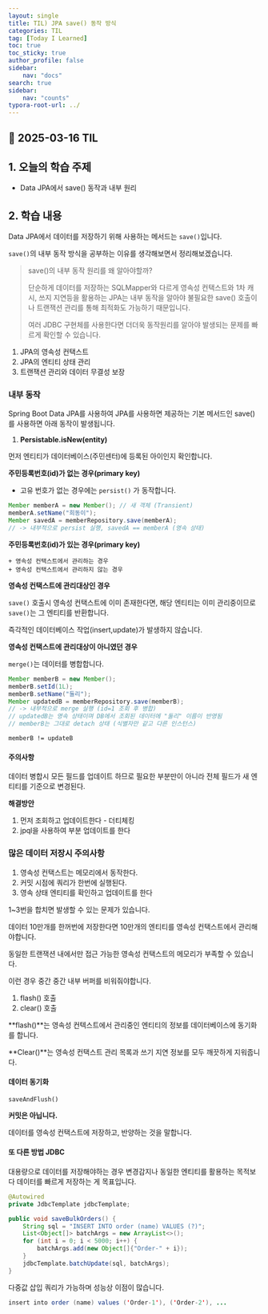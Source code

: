 ```yaml
---
layout: single
title: TIL) JPA save() 동작 방식
categories: TIL
tag: [Today I Learned]
toc: true
toc_sticky: true
author_profile: false
sidebar:
    nav: "docs"
search: true
sidebar:
    nav: "counts"
typora-root-url: ../
---
```


## 📌 2025-03-16 TIL

## 1. 오늘의 학습 주제
- Data JPA에서 save() 동작과 내부 원리

## 2. 학습 내용

Data JPA에서 데이터를 저장하기 위해 사용하는 메서드는 `save()`입니다.

`save()`의 내부 동작 방식을 공부하는 이유를 생각해보면서 정리해보겠습니다.

> save()의 내부 동작 원리를 왜 알아야할까?
>
> 단순하게 데이터를 저장하는 SQLMapper와 다르게 영속성 컨택스트와 1차 캐시, 쓰지 지연등을 활용하는 JPA는 내부 동작을 알아야 불필요한 save() 호출이나  트랜잭션 관리를 통해 최적화도 가능하기 때문입니다.
>
> 여러 JDBC 구현체를 사용한다면 더더욱 동작원리를 알아야 발생되는 문제를 빠르게 확인할 수 있습니다.

1. JPA의 영속성 컨택스트
2. JPA의 엔티티 상태 관리
3. 트랜잭션 관리와 데이터 무결성 보장

### 내부 동작

Spring Boot Data JPA를 사용하여 JPA를 사용하면 제공하는 기본 메서드인 save()를 사용하면 아래 동작이 발생됩니다.

1. **Persistable.isNew(entity)**

먼저 엔티티가 데이터베이스(주민센터)에 등록된 아이인지 확인합니다.

**주민등록번호(id)가 없는 경우(primary key)**

+ 고유 번호가 없는 경우에는 `persist()` 가 동작합니다.

```java
Member memberA = new Member(); // 새 객체 (Transient)
memberA.setName("희동이");
Member savedA = memberRepository.save(memberA);
// -> 내부적으로 persist 실행, savedA == memberA (영속 상태) 
```



**주민등록번호(id)가 있는 경우(primary key)**

	+ 영속성 컨택스트에서 관리하는 경우
	+ 영속성 컨택스트에서 관리하지 않는 경우

**영속성 컨택스트에 관리대상인 경우**

`save()` 호출시 영속성 컨택스트에 이미 존재한다면, 해당 엔티티는 이미 관리중이므로 `save()`는 그 엔티티를 반환합니다.

즉각적인 데이터베이스 작업(insert,update)가 발생하지 않습니다.

**영속성 컨택스트에 관리대상이 아니였던 경우**

`merge()`는 데이터를 병합합니다.

```java
Member memberB = new Member();
memberB.setId(1L);
memberB.setName("둘리");
Member updatedB = memberRepository.save(memberB);
// -> 내부적으로 merge 실행 (id=1 조회 후 병합)
// updatedB는 영속 상태이며 DB에서 조회된 데이터에 "둘리" 이름이 반영됨
// memberB는 그대로 detach 상태 (식별자만 같고 다른 인스턴스)
```

`memberB != updateB`

#### 주의사항

데이터 병합시 모든 필드를 업데이트 하므로 필요한 부분만이 아니라 전체 필드가 새 엔티티를 기준으로 변경된다.

**해결방안**

1. 먼저 조회하고 업데이트한다 - 더티체킹
2. jpql을 사용하여 부분 업데이트를 한다

### 많은 데이터 저장시 주의사항

1. 영속성 컨택스트는 메모리에서 동작한다.
2. 커밋 시점에 쿼리가 한번에 실행된다.
3. 영속 상태 엔티티를 확인하고 업데이트를 한다

1~3번을 합치면 발생할 수 있는 문제가 있습니다.

데이터 10만개를 한꺼번에 저장한다면 10만개의 엔티티를 영속성 컨택스트에서 관리해야합니다.

동일한 트랜잭션 내에서만 접근 가능한 영속성 컨택스트의 메모리가 부족할 수 있습니다.



이런 경우 중간 중간 내부 버퍼를 비워줘야합니다.

1. flash() 호출
2. clear() 호출

**flash()**는 영속성 컨텍스트에서 관리중인 엔티티의 정보를 데이터베이스에 동기화를 합니다.

**Clear()**는 영속성 컨택스트 관리 목록과 쓰기 지연 정보를 모두 깨끗하게 지워줍니다.

#### 데이터 동기화

`saveAndFlush()`

**커밋은 아닙니다.**

데이터를 영속성 컨택스트에 저장하고, 반양하는 것을 말합니다.



#### 또 다른 방법 JDBC

대용량으로 데이터를 저장해야하는 경우 변경감지나 동일한 엔티티를 활용하는 목적보다 데이터를 빠르게 저장하는 게 목표입니다.

```java
@Autowired
private JdbcTemplate jdbcTemplate;

public void saveBulkOrders() {
    String sql = "INSERT INTO order (name) VALUES (?)";
    List<Object[]> batchArgs = new ArrayList<>();
    for (int i = 0; i < 5000; i++) {
        batchArgs.add(new Object[]{"Order-" + i});
    }
    jdbcTemplate.batchUpdate(sql, batchArgs);
}
```

다중값 삽입 쿼리가 가능하며 성능상 이점이 많습니다.

```java
insert into order (name) values ('Order-1'), ('Order-2'), ...
```

